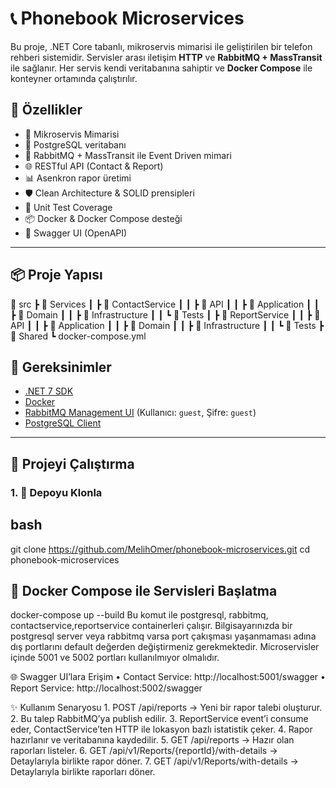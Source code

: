 # 📞 Phonebook Microservices

Bu proje, .NET Core tabanlı, mikroservis mimarisi ile geliştirilen bir telefon rehberi sistemidir. 
Servisler arası iletişim **HTTP** ve **RabbitMQ + MassTransit** ile sağlanır.
Her servis kendi veritabanına sahiptir ve **Docker Compose** ile konteyner ortamında çalıştırılır.

## 🚀 Özellikler

- 📁 Mikroservis Mimarisi
- 🐘 PostgreSQL veritabanı
- 🐇 RabbitMQ + MassTransit ile Event Driven mimari
- 🌐 RESTful API (Contact & Report)
- 📊 Asenkron rapor üretimi
- 🛡️ Clean Architecture & SOLID prensipleri
- 🧪 Unit Test Coverage
- 📦 Docker & Docker Compose desteği
- 📑 Swagger UI (OpenAPI)

---

## 📦 Proje Yapısı
📁 src
┣ 📁 Services
┃ ┣ 📁 ContactService
┃ ┃ ┣ 📁 API
┃ ┃ ┣ 📁 Application
┃ ┃ ┣ 📁 Domain
┃ ┃ ┣ 📁 Infrastructure
┃ ┃ ┗ 📁 Tests
┃ ┣ 📁 ReportService
┃ ┃ ┣ 📁 API
┃ ┃ ┣ 📁 Application
┃ ┃ ┣ 📁 Domain
┃ ┃ ┣ 📁 Infrastructure
┃ ┃ ┗ 📁 Tests
┣ 📁 Shared
┗ docker-compose.yml

## 🧰 Gereksinimler

- [.NET 7 SDK](https://dotnet.microsoft.com/en-us/download)
- [Docker](https://www.docker.com/)
- [RabbitMQ Management UI](http://localhost:15672) (Kullanıcı: `guest`, Şifre: `guest`)
- [PostgreSQL Client](opsiyonel)

---

## 🚀 Projeyi Çalıştırma

### 1. 🔄 Depoyu Klonla

## bash
git clone https://github.com/MelihOmer/phonebook-microservices.git
cd phonebook-microservices

## 🐳 Docker Compose ile Servisleri Başlatma
docker-compose up --build
Bu komut ile postgresql, rabbitmq, contactservice,reportservice containerleri çalışır.
Bilgisayarınızda bir postgresql server veya rabbitmq varsa port çakışması yaşanmaması adına dış portlarını default değerden değiştirmeniz gerekmektedir.
Microservisler içinde 5001 ve 5002 portları kullanılmıyor olmalıdır.

🌐 Swagger UI’lara Erişim
	•	Contact Service: http://localhost:5001/swagger
	•	Report Service: http://localhost:5002/swagger

✨ Kullanım Senaryosu
	1.	POST /api/reports → Yeni bir rapor talebi oluşturur.
	2.	Bu talep RabbitMQ’ya publish edilir.
	3.	ReportService event’i consume eder, ContactService’ten HTTP ile lokasyon bazlı istatistik çeker.
	4.	Rapor hazırlanır ve veritabanına kaydedilir.
	5.	GET /api/reports → Hazır olan raporları listeler.
	6.	GET /api/v1/Reports/{reportId}/with-details → Detaylarıyla birlikte rapor döner.
  7.  GET /api/v1/Reports/with-details → Detaylarıyla birlikte raporları döner.

